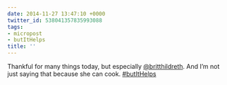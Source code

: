 ```yaml
---
date: 2014-11-27 13:47:10 +0000
twitter_id: 538041357835993088
tags:
- micropost
- butItHelps
title: ''
---
```


Thankful for many things today, but especially [@britthildreth](https://twitter.com/britthildreth). And I’m not just saying that because she can cook. [#butItHelps](https://twitter.com/hashtag/butItHelps)
